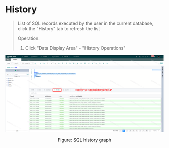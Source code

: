# History

> List of SQL records executed by the user in the current database, click the "History" tab to refresh the list
>
> Operation.
>
> 1. Click "Data Display Area" - "History Operations"

![History](./img/history1.png)

<center>Figure: SQL history graph</center>



####